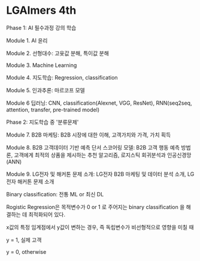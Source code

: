 # LGAImers 4th

Phase 1: AI 필수과정 강의 학습

Module 1. AI 윤리

Module 2. 선형대수: 고윳값 분해, 특이값 분해

Module 3. Machine Learning

Module 4. 지도학습: Regression, classification

Module 5. 인과추론: 마르코프 모델

Module 6 딥러닝: CNN, classification(Alexnet, VGG, ResNet), RNN(seq2seq, attention, transfer, pre-trained model)

Phase 2: 지도학습 중 '분류문제'

Module 7. B2B 마케팅: B2B 시장에 대한 이해, 고객가치와 가격, 가치 획득

Module 8. B2B 고객데이터 기반 예측 단서 스코어링 모델: B2B 고객 행동 예측 방법론, 고객에게 최적의 상품을 제시하는 추천 알고리즘, 로지스틱 회귀분석과 인공신경망 (ANN)

Module 9. LG전자 및 해커톤 문제 소개: LG전자 B2B 마케팅 및 데이터 분석 소개, LG전자 해커톤 문제 소개

Binary classification: 전통 ML or 최신 DL

Rogistic Regression은 목적변수가 0 or 1 로 주어지는 binary classification 을 해결하는 데 최적화되어 있다.

x값의 특정 임계점에서 y값이 변하는 경우, 즉 독립변수가 비선형적으로 영향을 미칠 때

y = 1, 실제 고객 

y = 0, otherwise
